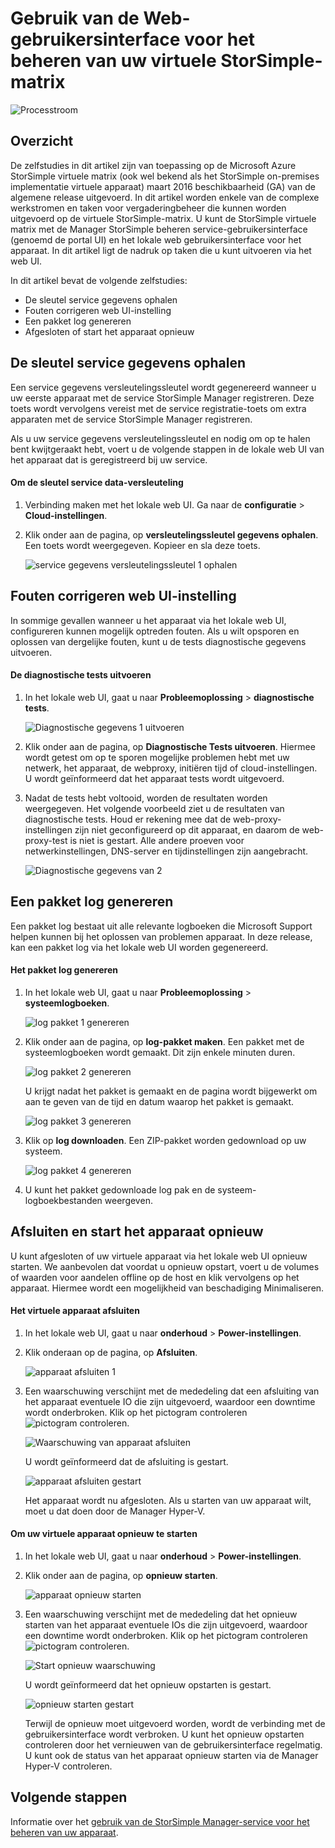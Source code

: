 <properties 
   pageTitle="Virtuele matrix StorSimple web beheer van de gebruikersinterface | Microsoft Azure"
   description="Beschreven hoe u eenvoudige apparaat beheerderstaken via het web StorSimple virtuele matrix UI."
   services="storsimple"
   documentationCenter="NA"
   authors="alkohli"
   manager="carmonm"
   editor="" />
<tags 
   ms.service="storsimple"
   ms.devlang="NA"
   ms.topic="article"
   ms.tgt_pltfrm="NA"
   ms.workload="TBD"
   ms.date="04/07/2016"
   ms.author="alkohli" />

# <a name="use-the-web-ui-to-administer-your-storsimple-virtual-array"></a>Gebruik van de Web-gebruikersinterface voor het beheren van uw virtuele StorSimple-matrix

![Processtroom](./media/storsimple-ova-web-ui-admin/manage4.png)

## <a name="overview"></a>Overzicht

De zelfstudies in dit artikel zijn van toepassing op de Microsoft Azure StorSimple virtuele matrix (ook wel bekend als het StorSimple on-premises implementatie virtuele apparaat) maart 2016 beschikbaarheid (GA) van de algemene release uitgevoerd. In dit artikel worden enkele van de complexe werkstromen en taken voor vergaderingbeheer die kunnen worden uitgevoerd op de virtuele StorSimple-matrix. U kunt de StorSimple virtuele matrix met de Manager StorSimple beheren service-gebruikersinterface (genoemd de portal UI) en het lokale web gebruikersinterface voor het apparaat. In dit artikel ligt de nadruk op taken die u kunt uitvoeren via het web UI.

In dit artikel bevat de volgende zelfstudies:

- De sleutel service gegevens ophalen
- Fouten corrigeren web UI-instelling
- Een pakket log genereren
- Afgesloten of start het apparaat opnieuw

## <a name="get-the-service-data-encryption-key"></a>De sleutel service gegevens ophalen

Een service gegevens versleutelingssleutel wordt gegenereerd wanneer u uw eerste apparaat met de service StorSimple Manager registreren. Deze toets wordt vervolgens vereist met de service registratie-toets om extra apparaten met de service StorSimple Manager registreren.

Als u uw service gegevens versleutelingssleutel en nodig om op te halen bent kwijtgeraakt hebt, voert u de volgende stappen in de lokale web UI van het apparaat dat is geregistreerd bij uw service.

#### <a name="to-get-the-service-data-encryption-key"></a>Om de sleutel service data-versleuteling

1. Verbinding maken met het lokale web UI. Ga naar de **configuratie** > **Cloud-instellingen**.
  

2. Klik onder aan de pagina, op **versleutelingssleutel gegevens ophalen**. Een toets wordt weergegeven. Kopieer en sla deze toets.
    
    ![service gegevens versleutelingssleutel 1 ophalen](./media/storsimple-ova-web-ui-admin/image27.png)
   


## <a name="troubleshoot-web-ui-setup-errors"></a>Fouten corrigeren web UI-instelling

In sommige gevallen wanneer u het apparaat via het lokale web UI, configureren kunnen mogelijk optreden fouten. Als u wilt opsporen en oplossen van dergelijke fouten, kunt u de tests diagnostische gegevens uitvoeren.

#### <a name="to-run-the-diagnostic-tests"></a>De diagnostische tests uitvoeren

1. In het lokale web UI, gaat u naar **Probleemoplossing** > **diagnostische tests**.

    ![Diagnostische gegevens 1 uitvoeren](./media/storsimple-ova-web-ui-admin/image29.png)

2. Klik onder aan de pagina, op **Diagnostische Tests uitvoeren**. Hiermee wordt getest om op te sporen mogelijke problemen hebt met uw netwerk, het apparaat, de webproxy, initiëren tijd of cloud-instellingen. U wordt geïnformeerd dat het apparaat tests wordt uitgevoerd.

3. Nadat de tests hebt voltooid, worden de resultaten worden weergegeven. Het volgende voorbeeld ziet u de resultaten van diagnostische tests. Houd er rekening mee dat de web-proxy-instellingen zijn niet geconfigureerd op dit apparaat, en daarom de web-proxy-test is niet is gestart. Alle andere proeven voor netwerkinstellingen, DNS-server en tijdinstellingen zijn aangebracht.

    ![Diagnostische gegevens van 2](./media/storsimple-ova-web-ui-admin/image30.png)

## <a name="generate-a-log-package"></a>Een pakket log genereren

Een pakket log bestaat uit alle relevante logboeken die Microsoft Support helpen kunnen bij het oplossen van problemen apparaat. In deze release, kan een pakket log via het lokale web UI worden gegenereerd.

#### <a name="to-generate-the-log-package"></a>Het pakket log genereren

1. In het lokale web UI, gaat u naar **Probleemoplossing** > **systeemlogboeken**.

    ![log pakket 1 genereren](./media/storsimple-ova-web-ui-admin/image31.png)

2. Klik onder aan de pagina, op **log-pakket maken**. Een pakket met de systeemlogboeken wordt gemaakt. Dit zijn enkele minuten duren.

    ![log pakket 2 genereren](./media/storsimple-ova-web-ui-admin/image32.png)

    U krijgt nadat het pakket is gemaakt en de pagina wordt bijgewerkt om aan te geven van de tijd en datum waarop het pakket is gemaakt.

    ![log pakket 3 genereren](./media/storsimple-ova-web-ui-admin/image33.png)

3. Klik op **log downloaden**. Een ZIP-pakket worden gedownload op uw systeem.

    ![log pakket 4 genereren](./media/storsimple-ova-web-ui-admin/image34.png)

4. U kunt het pakket gedownloade log pak en de systeem-logboekbestanden weergeven.

## <a name="shut-down-and-restart-your-device"></a>Afsluiten en start het apparaat opnieuw

U kunt afgesloten of uw virtuele apparaat via het lokale web UI opnieuw starten. We aanbevolen dat voordat u opnieuw opstart, voert u de volumes of waarden voor aandelen offline op de host en klik vervolgens op het apparaat. Hiermee wordt een mogelijkheid van beschadiging Minimaliseren. 

#### <a name="to-shut-down-your-virtual-device"></a>Het virtuele apparaat afsluiten

1. In het lokale web UI, gaat u naar **onderhoud** > **Power-instellingen**.

2. Klik onderaan op de pagina, op **Afsluiten**.

    ![apparaat afsluiten 1](./media/storsimple-ova-web-ui-admin/image36.png)

3. Een waarschuwing verschijnt met de mededeling dat een afsluiting van het apparaat eventuele IO die zijn uitgevoerd, waardoor een downtime wordt onderbroken. Klik op het pictogram controleren ![pictogram controleren](./media/storsimple-ova-web-ui-admin/image3.png).

    ![Waarschuwing van apparaat afsluiten](./media/storsimple-ova-web-ui-admin/image37.png)

    U wordt geïnformeerd dat de afsluiting is gestart.

    ![apparaat afsluiten gestart](./media/storsimple-ova-web-ui-admin/image38.png)

    Het apparaat wordt nu afgesloten. Als u starten van uw apparaat wilt, moet u dat doen door de Manager Hyper-V.

#### <a name="to-restart-your-virtual-device"></a>Om uw virtuele apparaat opnieuw te starten

1. In het lokale web UI, gaat u naar **onderhoud** > **Power-instellingen**.

2. Klik onder aan de pagina, op **opnieuw starten**.

    ![apparaat opnieuw starten](./media/storsimple-ova-web-ui-admin/image36.png)

3. Een waarschuwing verschijnt met de mededeling dat het opnieuw starten van het apparaat eventuele IOs die zijn uitgevoerd, waardoor een downtime wordt onderbroken. Klik op het pictogram controleren ![pictogram controleren](./media/storsimple-ova-web-ui-admin/image3.png).

    ![Start opnieuw waarschuwing](./media/storsimple-ova-web-ui-admin/image37.png)

    U wordt geïnformeerd dat het opnieuw opstarten is gestart.

    ![opnieuw starten gestart](./media/storsimple-ova-web-ui-admin/image39.png)

    Terwijl de opnieuw moet uitgevoerd worden, wordt de verbinding met de gebruikersinterface wordt verbroken. U kunt het opnieuw opstarten controleren door het vernieuwen van de gebruikersinterface regelmatig. U kunt ook de status van het apparaat opnieuw starten via de Manager Hyper-V controleren.

## <a name="next-steps"></a>Volgende stappen

Informatie over het [gebruik van de StorSimple Manager-service voor het beheren van uw apparaat](storsimple-manager-service-administration.md).
